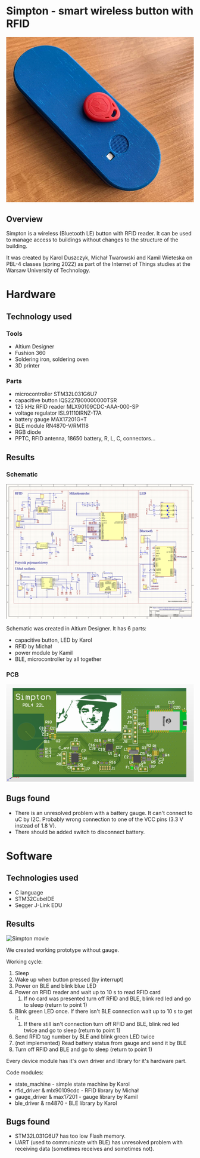 # Simpton - smart wireless button with RFID

![Simpton](img/simpton-all.jpg)

## Overview

Simpton is a wireless (Bluetooth LE) button with RFID reader. It can be used to manage access to buildings without changes to the structure of the building.

It was created by Karol Duszczyk, Michał Twarowski and Kamil Wieteska on PBL-4 classes (spring 2022) as part of the Internet of Things studies at the Warsaw University of Technology.

# Hardware

## Technology used

### Tools
- Altium Designer
- Fushion 360
- Soldering iron, soldering oven
- 3D printer

### Parts
- microcontroller STM32L031G6U7
- capacitive button IQS227B00000000TSR
- 125 kHz RFID reader MLX90109CDC-AAA-000-SP
- voltage regulator ISL91110IRNZ-T7A
- battery gauge MAX17201G+T
- BLE module RN4870-V/RM118
- RGB diode
- PPTC, RFID antenna, 18650 battery, R, L, C, connectors...

## Results

### Schematic

![Schematic](img/sch.png)

Schematic was created in Altium Designer. It has 6 parts:
- capacitive button, LED by Karol
- RFID by Michał
- power module by Kamil
- BLE, microcontroller by all together

### PCB

![Schematic](img/pcb.png)

## Bugs found

- There is an unresolved problem with a battery gauge. It can't connect to uC by I2C. Probably wrong connection to one of the VCC pins (3.3 V instead of 1.8 V).
- There should be added switch to disconnect battery.

# Software

## Technologies used
- C language
- STM32CubeIDE
- Segger J-Link EDU

## Results

![Simpton movie](img/simpton-gif.gif)

We created working prototype without gauge.

Working cycle:
1. Sleep
2. Wake up when button pressed (by interrupt)
3. Power on BLE and blink blue LED
4. Power on RFID reader and wait up to 10 s to read RFID card
    1. If no card was presented turn off RFID and BLE, blink red led and go to sleep (return to point 1)
5. Blink green LED once. If there isn't BLE connection wait up to 10 s to get it.
    1. If there still isn't connection turn off RFID and BLE, blink red led twice and go to sleep (return to point 1)
6. Send RFID tag number by BLE and blink green LED twice
7. (not implemented) Read battery status from gauge and send it by BLE
8. Turn off RFID and BLE and go to sleep (return to point 1)

Every device module has it's own driver and library for it's hardware part.

Code modules:
- state_machine - simple state machine by Karol
- rfid_driver & mlx90109cdc - RFID library by Michał
- gauge_driver & max17201 - gauge library by Kamil
- ble_driver & rn4870 - BLE library by Karol

## Bugs found

- STM32L031G6U7 has too low Flash memory.
- UART (used to communicate with BLE) has unresolved problem with receiving data (sometimes receives and sometimes not).